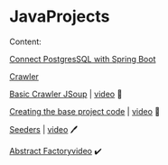 # JavaProjects

Content: 

[Connect PostgresSQL with Spring Boot](https://gitlab.com/javaprojects595925/backend_todo/-/tree/v0.0.2/demo?ref_type=heads)

[Crawler](https://github.com/libialany/friendly-crawler)

[Basic Crawler JSoup](https://gitlab.com/javaprojects595925/web-crawler/-/tree/v0.0.0?ref_type=heads) | [video](https://youtu.be/0yn9A2tMKhQ) 👣

[Creating the base project code](https://gitlab.com/javaprojects595925/fullstackapp/-/tree/v0.0.0?ref_type=heads) | [video](https://youtu.be/Imy9SzdZmTs) 🤩

[Seeders](https://gitlab.com/javaprojects595925/fullstackapp/-/tree/v0.0.1?ref_type=heads) | [video](https://youtu.be/bQcCQzEW1ZY) 🖊️

[Abstract Factory](https://gitlab.com/javaprojects595925/creationaldesignpatterns/-/tree/AbstractFactory)[video](https://youtu.be/C_YxxGzEV-s) ✔️
